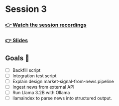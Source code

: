 # Session 3
### [👉 Watch the session recordings]()

### [👉 Slides]()


## Goals 🎯

- [ ] Backfill script
- [ ] Integration test script
- [ ] Explain design market-signal-from-news pipeline
- [ ] Ingest news from external API
- [ ] Run Llama 3.2B with Ollama
- [ ] llamaindex to parse news into structured output.
